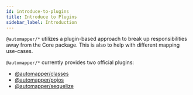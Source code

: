 ```yaml
---
id: introduce-to-plugins
title: Introduce to Plugins
sidebar_label: Introduction
---
```


`@automapper/*` utilizes a plugin-based approach to break up responsibilities away from the Core package. This is also to help with different mapping use-cases.

`@automapper/*` currently provides two official plugins:

- [@automapper/classes](introduce-to-classes.md)
- [@automapper/pojos](introduce-to-pojos.md)
- [@automapper/sequelize](introduce-to-sequelize.md)
